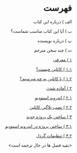 <div dir="rtl">

# فهرست

الف ) درباره این کتاب

ب ) آیا این کتاب مناسب شماست؟

پ ) درباره نویسنده

ت ) چند سخن مترجم

[۱ ) معرفی](https://github.com/sinadarvi/kotlin-for-android-developers-fa/blob/master/src/introduction)

[۱.۱ )‌ کاتلین چیست؟](https://github.com/sinadarvi/kotlin-for-android-developers-fa/blob/master/src/what-is-kotlin)

[۱.۲ ) با کاتلین به چه میرسیم؟](https://github.com/sinadarvi/kotlin-for-android-developers-fa/blob/master/src/what-do-we-get-with-kotlin)

[۲ )‌ آماده شدن](https://github.com/sinadarvi/kotlin-for-android-developers-fa/blob/master/src/getting-ready)

[۲.۱ ) اندروید استودیو](https://github.com/sinadarvi/kotlin-for-android-developers-fa/blob/master/src/android-studio)

[۲.۲ ) نصب پلاگین کاتلین](https://github.com/sinadarvi/kotlin-for-android-developers-fa/blob/master/src/install-kotlin-plugin)

[۳ ) ساختن یک پروژه جدید](https://github.com/sinadarvi/kotlin-for-android-developers-fa/blob/master/src/creating-a-new-project)

[۳.۱ ) ساختن پروژه در اندروید استودیو](https://github.com/sinadarvi/kotlin-for-android-developers-fa/blob/master/src/creating-the-project-in-android-studio)

[۳.۲ ) تنظیمات گردل](https://github.com/sinadarvi/kotlin-for-android-developers-fa/blob/master/src/configure-gradle)

<بقیه فصل ها در حال ترجمه است>
